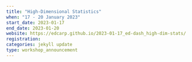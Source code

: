 ```yaml
---
title: "High-Dimensional Statistics"
when: "17 - 20 January 2023"
start_date: 2023-01-17
end_date: 2023-01-20
website: https://edcarp.github.io/2023-01-17_ed-dash_high-dim-stats/
registration:
categories: jekyll update
type: workshop_announcement
---
```

